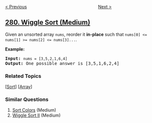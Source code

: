 <!--|This file generated by command(leetcode description); DO NOT EDIT.    |-->
<!--+----------------------------------------------------------------------+-->
<!--|@author    openset <openset.wang@gmail.com>                           |-->
<!--|@link      https://github.com/openset                                 |-->
<!--|@home      https://github.com/openset/leetcode                        |-->
<!--+----------------------------------------------------------------------+-->

[< Previous](../perfect-squares "Perfect Squares")
　　　　　　　　　　　　　　　　
[Next >](../zigzag-iterator "Zigzag Iterator")

## [280. Wiggle Sort (Medium)](https://leetcode.com/problems/wiggle-sort "摆动排序")

<p>Given an unsorted array <code>nums</code>, reorder it <b>in-place</b> such that <code>nums[0] &lt;= nums[1] &gt;= nums[2] &lt;= nums[3]...</code>.</p>

<p><b>Example:</b></p>

<pre>
<b>Input:</b> <code>nums = [3,5,2,1,6,4]</code>
<b>Output:</b> One possible answer is [3,5,1,6,2,4]</pre>

### Related Topics
  [[Sort](../../tag/sort/README.md)]
  [[Array](../../tag/array/README.md)]

### Similar Questions
  1. [Sort Colors](../sort-colors) (Medium)
  1. [Wiggle Sort II](../wiggle-sort-ii) (Medium)
